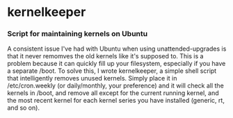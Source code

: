 # kernelkeeper
### Script for maintaining kernels on Ubuntu

A consistent issue I've had with Ubuntu when using unattended-upgrades is that it never remomves the old kernels like it's supposed to. This is a problem because it can quickly fill up your filesystem, especially if you have a separate /boot. To solve this, I wrote kernelkeeper, a simple shell script that intelligently removes unused kernels. Simply place it in /etc/cron.weekly (or daily/monthly, your preference) and it will check all the kernels in /boot, and remove all except for the current running kernel, and the most recent kernel for each kernel series you have installed (generic, rt, and so on).
